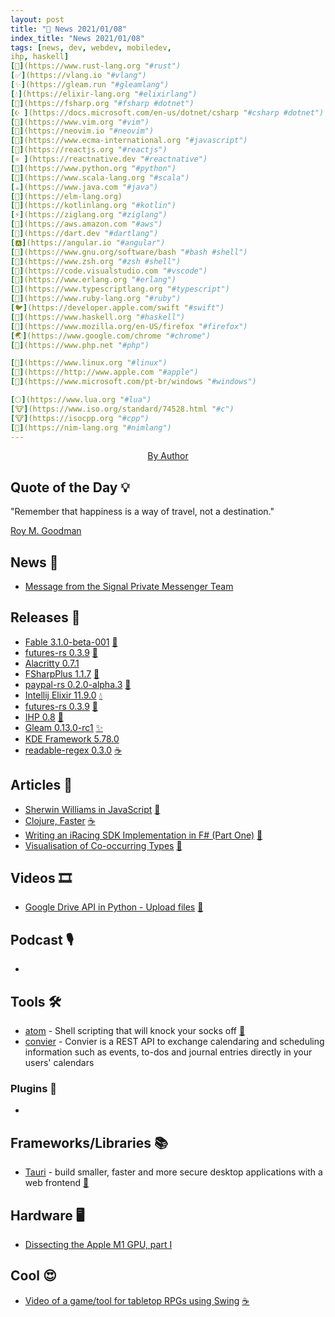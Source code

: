 ```yaml
---
layout: post
title: "📜 News 2021/01/08"
index_title: "News 2021/01/08"
tags: [news, dev, webdev, mobiledev,
ihp, haskell]
[🦀](https://www.rust-lang.org "#rust")
[✅](https://vlang.io "#vlang")
[✨](https://gleam.run "#gleamlang")
[💧](https://elixir-lang.org "#elixirlang")
[🔷](https://fsharp.org "#fsharp #dotnet")
[☪️ ](https://docs.microsoft.com/en-us/dotnet/csharp "#csharp #dotnet")
[🍃](https://www.vim.org "#vim")
[🍃](https://neovim.io "#neovim")
[🔶](https://www.ecma-international.org "#javascript")
[🔶](https://reactjs.org "#reactjs")
[⚛️ ](https://reactnative.dev "#reactnative")
[🐍](https://www.python.org "#python")
[💈](https://www.scala-lang.org "#scala")
[☕️](https://www.java.com "#java")
[🔰](https://elm-lang.org)
[🗼](https://kotlinlang.org "#kotlin")
[⚡️](https://ziglang.org "#ziglang")
[🌳](https://aws.amazon.com "#aws")
[🎯](https://dart.dev "#dartlang")
[🅰️](https://angular.io "#angular")
[🐚](https://www.gnu.org/software/bash "#bash #shell")
[🐚](https://www.zsh.org "#zsh #shell")
[📝](https://code.visualstudio.com "#vscode")
[📡](https://www.erlang.org "#erlang")
[🔷](https://www.typescriptlang.org "#typescript")
[🔻](https://www.ruby-lang.org "#ruby")
[🐦](https://developer.apple.com/swift "#swift")
[🎩](https://www.haskell.org "#haskell")
[🦊](https://www.mozilla.org/en-US/firefox "#firefox")
[🌏](https://www.google.com/chrome "#chrome")
[🐘](https://www.php.net "#php")

[🐧](https://www.linux.org "#linux")
[🍎](https://http://www.apple.com "#apple")
[🦋](https://www.microsoft.com/pt-br/windows "#windows")

[🌕](https://www.lua.org "#lua")
[🐮](https://www.iso.org/standard/74528.html "#c")
[🐮](https://isocpp.org "#cpp")
[👑](https://nim-lang.org "#nimlang")
---
```


<a href="https://daily-tech-news.github.io/2021/01/08/news.html">
  <img src=""
     alt=""
     class="image">
</a>

<div style="text-align:center">
   <a href="">By Author</a>
</div>

## Quote of the Day 💡

"Remember that happiness is a way of travel, not a destination."

[Roy M. Goodman](https://en.wikipedia.org/wiki/Roy_M._Goodman)

## News 📰

- [Message from the Signal Private Messenger Team](https://www.reddit.com/r/technology/comments/kt91qk/signal_private_messenger_team_here_we_support_an/)

## Releases 🥳

- [Fable 3.1.0-beta-001](https://www.nuget.org/packages/Fable/3.1.0-beta-001) [🔷](https://fsharp.org "#fsharp #dotnet")
- [futures-rs 0.3.9](https://github.com/rust-lang/futures-rs/releases/tag/0.3.9) [🦀](https://www.rust-lang.org "#rust")
- [Alacritty 0.7.1](https://github.com/alacritty/alacritty/releases/tag/v0.7.1)
- [FSharpPlus 1.1.7](https://github.com/fsprojects/FSharpPlus/releases/tag/v1.1.7) [🔷](https://fsharp.org "#fsharp #dotnet")
- [paypal-rs 0.2.0-alpha.3](https://crates.io/crates/paypal-rs/0.2.0-alpha.3) [🦀](https://www.rust-lang.org "#rust")
- [Intellij Elixir 11.9.0](https://elixirstatus.com/p/y1e44-intellij-elixir-v1190) [💧](https://elixir-lang.org "#elixirlang")
- [futures-rs 0.3.9](https://github.com/rust-lang/futures-rs/releases/tag/0.3.9) [🦀](https://www.rust-lang.org "#rust")
- [IHP 0.8](https://twitter.com/digitallyinduce/status/1347904702281875464) [🎩](https://www.haskell.org "#haskell")
- [Gleam 0.13.0-rc1](https://github.com/gleam-lang/gleam/releases/tag/v0.13.0-rc1) [✨](https://gleam.run "#gleamlang")
- [KDE Framework 5.78.0](https://kde.org/announcements/kde-frameworks-5.78.0/)
- [readable-regex 0.3.0](https://github.com/ricoapon/readable-regex/releases/tag/v0.3.0) [☕️](https://www.java.com "#java")

## Articles 📜

- [Sherwin Williams in JavaScript](https://www.userbugreport.com/blog/sherwin-williams-js/) [🔶](https://www.ecma-international.org "#javascript")
- [Clojure, Faster](https://tech.redplanetlabs.com/2020/09/02/clojure-faster/) [☕️](https://www.java.com "#java")
- [Writing an iRacing SDK Implementation in F# (Part One)](https://markjames.dev/2021-01-08-writing-an-iracing-sdk-implementation-fsharp/) [🔷](https://fsharp.org "#fsharp #dotnet")
- [Visualisation of Co-occurring Types](https://datacrayon.com/posts/programming/rust-notebooks/visualisation-of-co-occurring-types/) [🦀](https://www.rust-lang.org "#rust")

## Videos 🎞

<!-- - [Cloud Functions with Dart Tutorial - Build a QR Code Generator](https://www.youtube.com/watch?v=y6Z1V8QpGFc) [🎯](https://dart.dev "#dartlang") -->
- [Google Drive API in Python - Upload files](https://www.youtube.com/watch?v=cCKPjW5JwKo) [🐍](https://www.python.org "#python")

## Podcast 🎙

- []()

## Tools 🛠

- [atom](https://github.com/adam-mcdaniel/atom) - Shell scripting that will knock your socks off [🐚](https://www.gnu.org/software/bash "#bash #shell")
- [convier](https://convier.me/) - Convier is a REST API to exchange calendaring and scheduling information such as events, to-dos and journal entries directly in your users' calendars

### Plugins 🔌

- []()

## Frameworks/Libraries 📚

- [Tauri](https://tauri.studio/en/) - build smaller, faster and more secure desktop applications with a web frontend [🦀](https://www.rust-lang.org "#rust")

## Hardware 🖥

- [Dissecting the Apple M1 GPU, part I](https://rosenzweig.io/blog/asahi-gpu-part-1.html)

## Cool 😍

- [Video of a game/tool for tabletop RPGs using Swing](https://www.reddit.com/r/java/comments/ktr7u9/i_have_seen_a_lot_of_posts_asking_about_java_and/) [☕️](https://www.java.com "#java")

